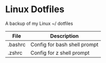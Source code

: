 # Linux Dotfiles

A backup of my Linux ~/ dotfiles

| File      | Description |
| ----------- | ----------- |
| .bashrc | Config for bash shell prompt|
| .zshrc | Config for z shell prompt|
